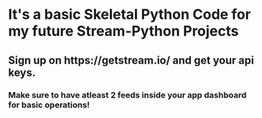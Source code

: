 
<h1>It's a basic Skeletal Python Code for my future Stream-Python Projects</h1>

<h2>Sign up on https://getstream.io/ and get your api keys.
<h3>Make sure to have atleast 2 feeds inside your app dashboard for basic operations!
